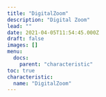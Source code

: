 ```yaml
---
title: "DigitalZoom"
description: "Digital Zoom"
lead: ""
date: 2021-04-05T11:54:45.000Z
draft: false
images: []
menu:
  docs:
    parent: "characteristic"
toc: true
characteristic:
  name: "DigitalZoom"
---
```

